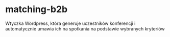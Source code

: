 # matching-b2b

Wtyczka Wordpress, która generuje uczestników konferencji i automatycznie umawia ich na spotkania na podstawie wybranych kryteriów
